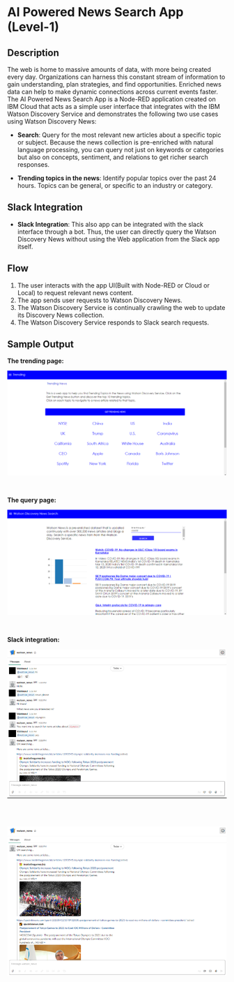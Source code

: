 # AI Powered News Search App (Level-1)

## Description

The web is home to massive amounts of data, with more being created every day. Organizations can harness this constant stream of information to gain understanding, plan strategies, and find opportunities. Enriched news data can help to make dynamic connections across current events faster.
The AI Powered News Search App is a Node-RED application created on IBM Cloud that acts as a simple user interface that integrates with the IBM Watson Discovery Service and demonstrates the following two use cases using Watson Discovery News:

* **Search**: Query for the most relevant new articles about a specific topic or subject. Because the news collection is pre-enriched with natural language processing, you can query not just on keywords or categories but also on concepts, sentiment, and relations to get richer search responses.

* **Trending topics in the news**: Identify popular topics over the past 24 hours. Topics can be general, or specific to an industry or category.

## Slack Integration

* **Slack Integration**: This also app can be integrated with the slack interface through a bot. Thus, the user can directly query the Watson Discovery News without using the Web application from the Slack app itself.

## Flow

1. The user interacts with the app UI(Built with Node-RED or Cloud or Local) to request relevant news content.
2. The app sends user requests to Watson Discovery News.
3. The Watson Discovery Service is continually crawling the web to update its Discovery News collection.
4. The Watson Discovery Service responds to Slack search requests.

## Sample Output

**The trending page:**

![demo](trending_topics.png)

<br>

**The query page:**

![demo](query_builder.png)

<br>

**Slack integration:**

![slack](slack1.png)

<br><br>

![slack](slack2.png)


